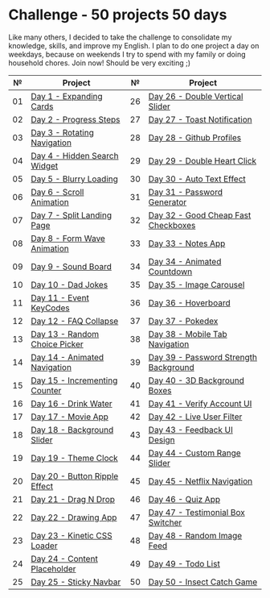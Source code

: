 # Сhallenge - 50 projects 50 days

Like many others, I decided to take the challenge to consolidate my knowledge, skills, and improve my English. I plan to do one project a day on weekdays, because on weekends I try to spend with my family or doing household chores. Join now! Should be very exciting ;)

|№|Project|№|Project|
|--|-----|--|-----|
|01|[Day 1 - Expanding Cards](https://github.com/Sati-prog/12_challenge-50projects50days/tree/main/Expanding_Cards)|26|[Day 26 - Double Vertical Slider](https://github.com/Sati-prog/12_challenge-50projects50days/tree/main/Double_Vertical_Slider)|
|02|[Day 2 - Progress Steps](https://github.com/Sati-prog/12_challenge-50projects50days/tree/main/Progress_Steps)|27|[Day 27 - Toast Notification](https://github.com/Sati-prog/12_challenge-50projects50days/tree/main/Toast_Notification)|
|03|[Day 3 - Rotating Navigation](https://github.com/Sati-prog/12_challenge-50projects50days/tree/main/Rotating_Navigation)|28|[Day 28 - Github Profiles](https://github.com/Sati-prog/12_challenge-50projects50days/tree/main/Github_Profiles)|
|04|[Day 4 - Hidden Search Widget](https://github.com/Sati-prog/12_challenge-50projects50days/tree/main/Hidden_Search_Widget)|29|[Day 29 - Double Heart Click](https://github.com/Sati-prog/12_challenge-50projects50days/tree/main/Double_Heart_Click)
|05|[Day 5 - Blurry Loading](https://github.com/Sati-prog/12_challenge-50projects50days/tree/main/Blurry_Loading)|30|[Day 30 - Auto Text Effect](https://github.com/Sati-prog/12_challenge-50projects50days/tree/main/Auto_Text_Effect)|
|06|[Day 6 - Scroll Animation](https://github.com/Sati-prog/12_challenge-50projects50days/tree/main/Scroll_Animation)|31|[Day 31 - Password Generator](https://github.com/Sati-prog/12_challenge-50projects50days/tree/main/Password_Generator)|
|07|[Day 7 - Split Landing Page](https://github.com/Sati-prog/12_challenge-50projects50days/tree/main/Split_Landing_Page)|32|[Day 32 - Good Cheap Fast Checkboxes](https://github.com/Sati-prog/12_challenge-50projects50days/tree/main/Good_Cheap_Fast_Checkboxes)|
|08|[Day 8 - Form Wave Animation](https://github.com/Sati-prog/12_challenge-50projects50days/tree/main/Form_Wave_Animation)|33|[Day 33 - Notes App](https://github.com/Sati-prog/12_challenge-50projects50days/tree/main/Notes_App)|
|09|[Day 9 - Sound Board](https://github.com/Sati-prog/12_challenge-50projects50days/tree/main/Sound_Board)|34|[Day 34 - Animated Countdown](https://github.com/Sati-prog/12_challenge-50projects50days/tree/main/Animated_Countdown)|
|10|[Day 10 - Dad Jokes](https://github.com/Sati-prog/12_challenge-50projects50days/tree/main/Dad_Jokes)|35|[Day 35 - Image Carousel](https://github.com/Sati-prog/12_challenge-50projects50days/tree/main/Image_Carousel)|
|11|[Day 11 - Event KeyCodes](https://github.com/Sati-prog/12_challenge-50projects50days/tree/main/Event_KeyCodes)|36|[Day 36 - Hoverboard](https://github.com/Sati-prog/12_challenge-50projects50days/tree/main/Hoverboard)|
|12|[Day 12 - FAQ Collapse](https://github.com/Sati-prog/12_challenge-50projects50days/tree/main/FAQ_Collapse)|37|[Day 37 - Pokedex](https://github.com/Sati-prog/12_challenge-50projects50days/tree/main/Pokedex)|
|13|[Day 13 - Random Choice Picker](https://github.com/Sati-prog/12_challenge-50projects50days/tree/main/Random_Choice_Picker)|38|[Day 38 - Mobile Tab Navigation](https://github.com/Sati-prog/12_challenge-50projects50days/tree/main/Mobile_Tab_Navigation)|
|14|[Day 14 - Animated Navigation](https://github.com/Sati-prog/12_challenge-50projects50days/tree/main/Animated_Navigation)|39|[Day 39 - Password Strength Background](https://github.com/Sati-prog/12_challenge-50projects50days/tree/main/Password_Strength_Background)|
|15|[Day 15 - Incrementing Counter](https://github.com/Sati-prog/12_challenge-50projects50days/tree/main/Incrementing_Counter)|40|[Day 40 - 3D Background Boxes](https://github.com/Sati-prog/12_challenge-50projects50days/tree/main/3D_Background_Boxes)|
|16|[Day 16 - Drink Water](https://github.com/Sati-prog/12_challenge-50projects50days/tree/main/Drink_Water)|41|[Day 41 - Verify Account UI](https://github.com/Sati-prog/12_challenge-50projects50days/tree/main/Verify_Account_UI)|
|17|[Day 17 - Movie App](https://github.com/Sati-prog/12_challenge-50projects50days/tree/main/Movie_App)|42|[Day 42 - Live User Filter]()|
|18|[Day 18 - Background Slider](https://github.com/Sati-prog/12_challenge-50projects50days/tree/main/Background_Slider)|43|[Day 43 - Feedback UI Design]()|
|19|[Day 19 - Theme Clock](https://github.com/Sati-prog/12_challenge-50projects50days/tree/main/Theme_Clock)|44|[Day 44 - Custom Range Slider]()|
|20|[Day 20 - Button Ripple Effect](https://github.com/Sati-prog/12_challenge-50projects50days/tree/main/Button_Ripple_Effect)|45|[Day 45 - Netflix Navigation]()|
|21|[Day 21 - Drag N Drop](https://github.com/Sati-prog/12_challenge-50projects50days/tree/main/Drag_N_Drop)|46|[Day 46 - Quiz App]()|
|22|[Day 22 - Drawing App](https://github.com/Sati-prog/12_challenge-50projects50days/tree/main/Drawing_App)|47|[Day 47 - Testimonial Box Switcher]()|
|23|[Day 23 - Kinetic CSS Loader](https://github.com/Sati-prog/12_challenge-50projects50days/tree/main/Kinetic_CSS_Loader)|48|[Day 48 - Random Image Feed]()|
|24|[Day 24 - Content Placeholder](https://github.com/Sati-prog/12_challenge-50projects50days/tree/main/Content_Placeholder)|49|[Day 49 - Todo List]()|
|25|[Day 25 - Sticky Navbar](https://github.com/Sati-prog/12_challenge-50projects50days/tree/main/Sticky_Navbar)|50|[Day 50 - Insect Catch Game]()|
